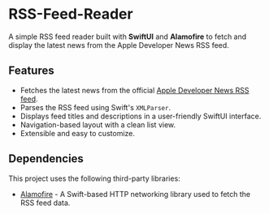 # RSS-Feed-Reader

A simple RSS feed reader built with **SwiftUI** and **Alamofire** to fetch and display the latest news from the Apple Developer News RSS feed.

## Features

- Fetches the latest news from the official [Apple Developer News RSS feed](https://developer.apple.com/news/rss/news.rss).
- Parses the RSS feed using Swift's `XMLParser`.
- Displays feed titles and descriptions in a user-friendly SwiftUI interface.
- Navigation-based layout with a clean list view.
- Extensible and easy to customize.

## Dependencies

This project uses the following third-party libraries:

- [Alamofire](https://github.com/Alamofire/Alamofire) - A Swift-based HTTP networking library used to fetch the RSS feed data.
